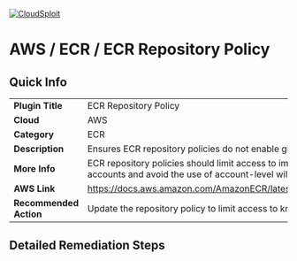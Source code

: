 [![CloudSploit](https://cloudsploit.com/img/logo-new-big-text-100.png "CloudSploit")](https://cloudsploit.com)

# AWS / ECR / ECR Repository Policy

## Quick Info

| | |
|-|-|
| **Plugin Title** | ECR Repository Policy |
| **Cloud** | AWS |
| **Category** | ECR |
| **Description** | Ensures ECR repository policies do not enable global or public access to images |
| **More Info** | ECR repository policies should limit access to images to known IAM entities and AWS accounts and avoid the use of account-level wildcards. |
| **AWS Link** | https://docs.aws.amazon.com/AmazonECR/latest/userguide/RepositoryPolicyExamples.html |
| **Recommended Action** | Update the repository policy to limit access to known IAM entities. |

## Detailed Remediation Steps




